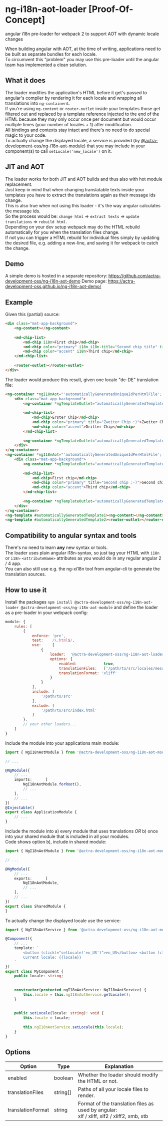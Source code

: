 # ng-i18n-aot-loader [Proof-Of-Concept]
angular i18n pre-loader for webpack 2 to support AOT with dynamic locale changes

When building angular with AOT, at the time of writing, applications need to be built as separate bundles for each locale.  
To circumvent this "problem" you may use this pre-loader until the angular team has implemented a clean solution.


## What it does
The loader modifies the application's HTML before it get's passed to angular's compiler by rendering it for each locale and wrapping all translations into `ng-container`s.  
If you're using `ng-content` or `router-outlet` inside your templates those get filtered out and replaced by a template reference injected to the end of the HTML because they may only occur once per
document but would occur multiple times (your number of locales + 1) after modification.  
All bindings and contexts stay intact and there's no need to do special magic to your code.  
To actually change the displayed locale, a service is provided (by [@actra-development-oss/ng-i18n-aot-module](https://github.com/actra-development-oss/ng-i18n-aot-module)) that you may include in your component(s) to call `setLocale('new_locale')` on it.


## JIT and AOT
The loader works for both JIT and AOT builds and thus also with hot module replacement.  
Just keep in mind that when changing translatable texts inside your templates you have to extract the translations again as their message ids change.  
This is also true when not using this loader - it's the way angular calculates the message ids.  
So the process would be: `change html` => `extract texts` => `update translations` => `rebuild html`.  
Depending on your dev setup webpack may do the HTML rebuild automatically for you when the translation files change.  
If not you can trigger a HTML rebuild for individual files simply by updating the desired file, e.g. adding a new-line, and saving it for webpack to catch the change.


## Demo
A simple demo is hosted in a separate repository: https://github.com/actra-development-oss/ng-i18n-aot-demo
Demo page: https://actra-development-oss.github.io/ng-i18n-aot-demo/

## Example
Given this (partial) source:
```html
<div class="mat-app-background">
    <ng-content></ng-content>
    
    <md-chip-list>
        <md-chip i18n>First chip</md-chip>
        <md-chip color="primary" i18n i18n-title="Second chip title" title="Second chip :-)">Second chip</md-chip>
        <md-chip color="accent" i18n>Third chip</md-chip>
    </md-chip-list>
    
    <router-outlet></router-outlet>
</div>
```

The loader would produce this result, given one locale "de-DE" translation file:
```html
<ng-container *ngI18nAot="'automaticallyGeneratedUniqueIdPerHtmlFile'; locale: 'de-DE'">
    <div class="mat-app-background">
        <ng-container *ngTemplateOutlet="automaticallyGeneratedTemplate1"></ng-container>
        
        <md-chip-list>
            <md-chip>Erster Chip</md-chip>
            <md-chip color="primary" title="Zweiter Chip :)">Zweiter Chip</md-chip>
            <md-chip color="accent">Dritter Chip</md-chip>
        </md-chip-list>
        
        <ng-container *ngTemplateOutlet="automaticallyGeneratedTemplate2"></ng-container>
    </div>
</ng-container>
<ng-container *ngI18nAot="'automaticallyGeneratedUniqueIdPerHtmlFile'; isDefault: true">
    <div class="mat-app-background">
        <ng-container *ngTemplateOutlet="automaticallyGeneratedTemplate1"></ng-container>
        
        <md-chip-list>
            <md-chip>First chip</md-chip>
            <md-chip color="primary" title="Second chip :-)">Second chip</md-chip>
            <md-chip color="accent">Third chip</md-chip>
        </md-chip-list>
        
        <ng-container *ngTemplateOutlet="automaticallyGeneratedTemplate2"></ng-container>
    </div>
</ng-container>
<ng-template #automaticallyGeneratedTemplate1><ng-content></ng-content></ng-template>
<ng-template #automaticallyGeneratedTemplate2><router-outlet></router-outlet></ng-template>
```


## Compatibility to angular syntax and tools
There's no need to learn **any** new syntax or tools.  
The loader uses plain angular i18n-syntax, so just tag your HTML with `i18n` or `i18n-<attributeName>` attributes as you would do in any regular angular 2 / 4 app.  
You can also still use e.g. the ng-xi18n tool from angular-cli to generate the translation sources.


## How to use it
Install the packages `npm install @actra-development-oss/ng-i18n-aot-loader @actra-development-oss/ng-i18n-aot-module` and define the loader as a pre-loader in your webpack config:
```js
module: {
    rules: [
        {
            enforce: 'pre',
            test:    /\.html$/,
            use:     [
                {
                    loader:  '@actra-development-oss/ng-i18n-aot-loader',
                    options: {
                        enabled:            true,
                        translationFiles:   ['/path/to/src/locales/messages.de.xlf'],
                        translationFormat: 'xliff'
                    }
                }
            ],
            include: [
                '/path/to/src'
            ],
            exclude: [
                '/path/to/src/index.html'
            ]
        },
        // your other loaders...
    ]
}
```

Include the module into your applications main module:
```typescript
import { NgI18nAotModule } from '@actra-development-oss/ng-i18n-aot-module';

// ...

@NgModule({
    // ...
    imports:      [
        NgI18nAotModule.forRoot(),
        // ...
    ],
    // ...
})
@Injectable()
export class ApplicationModule {
    // ...
}
```

Include the module into a) every module that uses translations *OR* b) once into your shared module that is included in all your modules.  
Code shows option b), include in shared module:
```typescript
import { NgI18nAotModule } from '@actra-development-oss/ng-i18n-aot-module';

// ...

@NgModule({
    // ...
    exports:      [
        NgI18nAotModule,
        // ...
    ],
    // ...
})
export class SharedModule {
}
```

To actually change the displayed locale use the service:
```typescript
import { NgI18nAotService } from '@actra-development-oss/ng-i18n-aot-module';

@Component({
    // ...
    template: `
        <button (click)="setLocale('en_US')">en_US</button> <button (click)="setLocale('de_DE')">de_DE</button><br />
        Current locale: {{locale}}
    `
})
export class MyComponent {
    public locale: string;
    
    
    constructor(protected ngI18nAotService: NgI18nAotService) {
        this.locale = this.ngI18nAotService.getLocale();
    }
    
    
    public setLocale(locale: string): void {
        this.locale = locale;
        
        this.ngI18nAotService.setLocale(this.locale);
    }
}
```


## Options
| Option            | Type     | Explanation |
|-------------------|----------|-------------------------------------------------------------|
| enabled           | boolean  | Whether the loader should modify the HTML or not.           |
| translationFiles  | string[] | Paths of all your locale files to render.                   |
| translationFormat | string   | Format of the translation files as used by angular:<br />xlf / xliff, xlf2 / xliff2, xmb, xtb |
